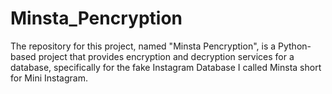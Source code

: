 # Minsta_Pencryption
The repository for this project, named "Minsta Pencryption", is a Python-based project that provides encryption and decryption services for a database, specifically for the fake Instagram Database I called Minsta short for Mini Instagram.
